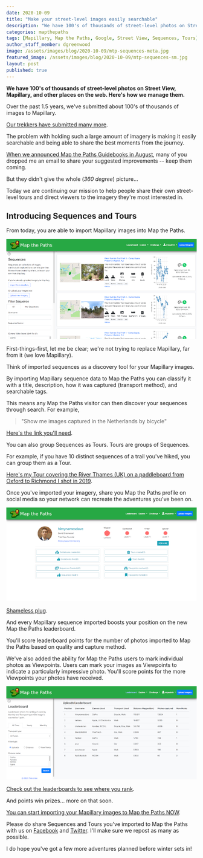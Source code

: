 ```yaml
---
date: 2020-10-09
title: "Make your street-level images easily searchable"
description: "We have 100's of thousands of street-level photos on Street View, Mapillary, and other places on the web. Here's how we manage them."
categories: mapthepaths
tags: [Mapillary, Map the Paths, Google, Street View, Sequences, Tours]
author_staff_member: dgreenwood
image: /assets/images/blog/2020-10-09/mtp-sequences-meta.jpg
featured_image: /assets/images/blog/2020-10-09/mtp-sequences-sm.jpg
layout: post
published: true
---
```


**We have 100's of thousands of street-level photos on Street View, Mapillary, and other places on the web. Here's how we manage them.**

Over the past 1.5 years, we've submitted about 100's of thousands of images to Mapillary.

[Our trekkers have submitted many more](/loan).

The problem with holding such a large amount of imagery is making it easily searchable and being able to share the best moments from the journey.

[When we announced Map the Paths Guidebooks in August](/blog/2020/map-the-paths-guidebooks), many of you dropped me an email to share your suggested improvements -- keep them coming.

But they didn't give the whole (_360 degree_) picture...

Today we are continuing our mission to help people share their own street-level tours and direct viewers to the imagery they're most interested in.

## Introducing Sequences and Tours

From today, you are able to import Mapillary images into Map the Paths.

<img class="img-fluid" src="/assets/images/blog/2020-10-09/mtp-sequences-sm.jpg" alt="Map the Paths Sequences" title="Map the Paths Sequences" />

First-things-first, let me be clear; we're not trying to replace Mapillary, far from it (we love Mapillary).

Think of imported sequences as a discovery tool for your Mapillary images.

By importing Mapillary sequence data to Map the Paths you can classify it with a title, description, how it was captured (transport method), and searchable tags.

This means any Map the Paths visitor can then discover your sequences through search. For example,

> "Show me images captured in the Netherlands by bicycle"

[Here's the link you'll need](https://www.mapthepaths.com/sequence/list?page=1&username=&name=&transport_type=12&tag=netherlands).

You can also group Sequences as Tours. Tours are groups of Sequences.

For example, if you have 10 distinct sequences of a trail you've hiked, you can group them as a Tour.

[Here's my Tour covering the River Thames (UK) on a paddleboard from Oxford to Richmond I shot in 2019](https://www.mapthepaths.com/tour/017fec4a-42f4-4339-b8a9-c1ca8c471509/detail).

Once you've imported your imagery, share you Map the Paths profile on social media so your network can recreate the adventures you've been on.

<img class="img-fluid" src="/assets/images/blog/2020-10-09/mtp-user-profile-himynamesdave.jpg" alt="David Greenwood Map the Paths" title="David Greenwood Map the Paths" />

[Shameless plug](https://www.mapthepaths.com/user/himynamesdave/profile/).

And every Mapillary sequence imported boosts your position on the new Map the Paths leaderboard.

You'll score leaderboard points for the number of photos imported to Map the Paths based on quality and capture method.

We've also added the ability for Map the Paths users to mark individual photos as Viewpoints. Users can mark your images as Viewpoints to indicate a particularly impressive photo. You'll score points for the more Viewpoints your photos have received.

<img class="img-fluid" src="/assets/images/blog/2020-10-09/mtp-leaderboard.jpg" alt="Map the Paths leaderboards" title="Map the Paths leaderboards" />

[Check out the leaderboards to see where you rank](https://www.mapthepaths.com/leaderboard/).

And points win prizes... more on that soon.

[You can start importing your Mapillary images to Map the Paths NOW](https://www.mapthepaths.com/sequence/import-sequence).

Please do share Sequences and Tours you've imported to Map the Paths with us on [Facebook](https://www.facebook.com/trekview/) and [Twitter](https://twitter.com/trekview). I'll make sure we repost as many as possible.

I do hope you've got a few more adventures planned before winter sets in!
